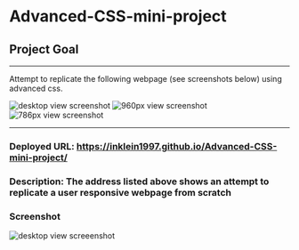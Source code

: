 # Advanced-CSS-mini-project

## Project Goal
---
Attempt to replicate the following webpage (see screenshots below) using advanced css.

![desktop view screenshot](../Advanced-CSS-mini-project/assets/images/screenshot1.png)
![960px view screenshot](../Advanced-CSS-mini-project/assets/images/screenshot2.png)
![786px view screenshot](../Advanced-CSS-mini-project/assets/images/screenshot3.png)

---

### Deployed URL: https://inklein1997.github.io/Advanced-CSS-mini-project/

### Description: The address listed above shows an attempt to replicate a user responsive webpage from scratch

### Screenshot
![desktop view screeenshot](../Advanced-CSS-mini-project/assets/images/inklein1997.github.io_Advanced-CSS-mini-project_.png)